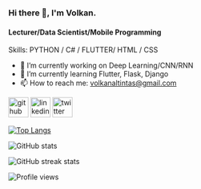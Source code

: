 ### Hi there 👋, I'm Volkan.
#### Lecturer/Data Scientist/Mobile Programming

Skills: PYTHON / C# / FLUTTER/ HTML / CSS

- 🔭 I’m currently working on Deep Learning/CNN/RNN 
- 🌱 I’m currently learning Flutter, Flask, Django 
- 📫 How to reach me: volkanaltintas@gmail.com 


[<img src='https://cdn.jsdelivr.net/npm/simple-icons@3.0.1/icons/github.svg' alt='github' height='40'>](https://github.com/VolkanAltintas)  [<img src='https://cdn.jsdelivr.net/npm/simple-icons@3.0.1/icons/linkedin.svg' alt='linkedin' height='40'>](https://www.linkedin.com/in/volkanaltintas/)  [<img src='https://cdn.jsdelivr.net/npm/simple-icons@3.0.1/icons/twitter.svg' alt='twitter' height='40'>](https://twitter.com/AltintasVolkan)  

[![Top Langs](https://github-readme-stats.vercel.app/api/top-langs/?username=VolkanAltintas)](https://github.com/anuraghazra/github-readme-stats)

![GitHub stats](https://github-readme-stats.vercel.app/api?username=VolkanAltintas&show_icons=true)  

![GitHub streak stats](https://github-readme-streak-stats.herokuapp.com/?user=VolkanAltintas)  

![Profile views](https://gpvc.arturio.dev/VolkanAltintas)  

<!--
**VolkanAltintas/VolkanAltintas** is a ✨ _special_ ✨ repository because its `README.md` (this file) appears on your GitHub profile.

Here are some ideas to get you started:

- 🔭 I’m currently working on ...
- 🌱 I’m currently learning ...
- 👯 I’m looking to collaborate on ...
- 🤔 I’m looking for help with ...
- 💬 Ask me about ...
- 📫 How to reach me: ...
- 😄 Pronouns: ...
- ⚡ Fun fact: ...
-->
